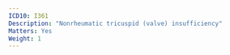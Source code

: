 ```yaml
---
ICD10: I361
Description: "Nonrheumatic tricuspid (valve) insufficiency"
Matters: Yes
Weight: 1
---
```


